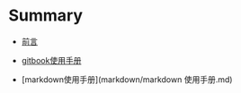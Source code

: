 # Summary

* [前言](README.md)

* [gitbook使用手册](gitbook/使用手册.md)

* [markdown使用手册](markdown/markdown 使用手册.md)

  

